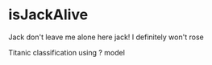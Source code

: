 # isJackAlive

Jack don't leave me alone here jack!
I definitely won't rose

Titanic classification using ? model
